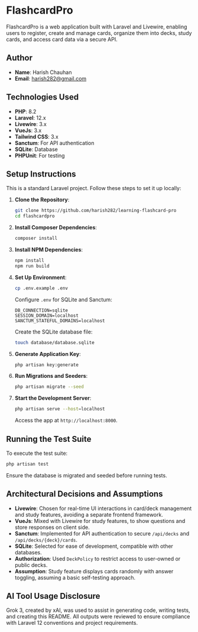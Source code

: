 # FlashcardPro

FlashcardPro is a web application built with Laravel and Livewire, enabling users to register, create and manage cards, organize them into decks, study cards, and access card data via a secure API.

## Author

-   **Name**: Harish Chauhan
-   **Email**: harish282@gmail.com

## Technologies Used

-   **PHP**: 8.2
-   **Laravel**: 12.x
-   **Livewire**: 3.x
-   **VueJs**: 3.x
-   **Tailwind CSS**: 3.x
-   **Sanctum**: For API authentication
-   **SQLite**: Database
-   **PHPUnit**: For testing

## Setup Instructions

This is a standard Laravel project. Follow these steps to set it up locally:

1. **Clone the Repository**:

    ```bash
    git clone https://github.com/harish282/learning-flashcard-pro
    cd flashcardpro
    ```

2. **Install Composer Dependencies**:

    ```bash
    composer install
    ```

3. **Install NPM Dependencies**:

    ```bash
    npm install
    npm run build
    ```

4. **Set Up Environment**:

    ```bash
    cp .env.example .env
    ```

    Configure `.env` for SQLite and Sanctum:

    ```
    DB_CONNECTION=sqlite
    SESSION_DOMAIN=localhost
    SANCTUM_STATEFUL_DOMAINS=localhost
    ```

    Create the SQLite database file:

    ```bash
    touch database/database.sqlite
    ```

5. **Generate Application Key**:

    ```bash
    php artisan key:generate
    ```

6. **Run Migrations and Seeders**:

    ```bash
    php artisan migrate --seed
    ```

7. **Start the Development Server**:
    ```bash
    php artisan serve --host=localhost
    ```
    Access the app at `http://localhost:8000`.

## Running the Test Suite

To execute the test suite:

```bash
php artisan test
```

Ensure the database is migrated and seeded before running tests.

## Architectural Decisions and Assumptions

-   **Livewire**: Chosen for real-time UI interactions in card/deck management and study features, avoiding a separate frontend framework.
-   **VueJs**: Mixed with Livewire for study features, to show questions and store responses on client side.
-   **Sanctum**: Implemented for API authentication to secure `/api/decks` and `/api/decks/{deck}/cards`.
-   **SQLite**: Selected for ease of development, compatible with other databases.
-   **Authorization**: Used `DeckPolicy` to restrict access to user-owned or public decks.
-   **Assumption**: Study feature displays cards randomly with answer toggling, assuming a basic self-testing approach.

## AI Tool Usage Disclosure

Grok 3, created by xAI, was used to assist in generating code, writing tests, and creating this README. All outputs were reviewed to ensure compliance with Laravel 12 conventions and project requirements.
